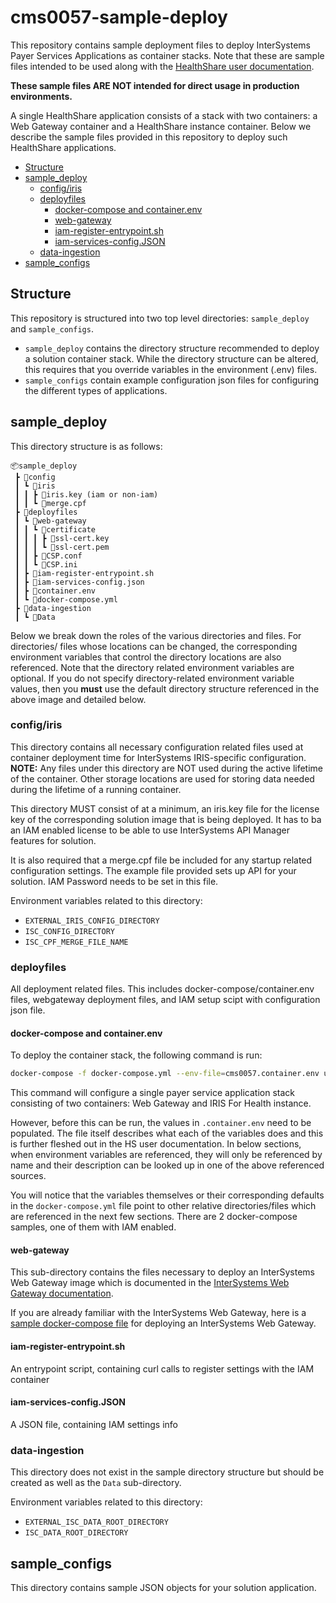 <!-- omit in toc -->
# cms0057-sample-deploy

This repository contains sample deployment files to deploy InterSystems Payer Services Applications as container stacks. Note that these are sample files intended to be used along with the [HealthShare user documentation](https://docs.intersystems.com/hs202311/csp/docbook/DocBook.UI.Page.cls).

**These sample files ARE NOT intended for direct usage in production environments.**

A single HealthShare application consists of a stack with two containers:
a Web Gateway container and a HealthShare instance container.
Below we describe the sample files provided in this repository to deploy such HealthShare applications.

- [Structure](#structure)
- [sample\_deploy](#sample_deploy)
  - [config/iris](#configiris)
  - [deployfiles](#deployfiles)
    - [docker-compose and container.env](#docker-compose-and-containerenv)
    - [web-gateway](#web-gateway)
    - [iam-register-entrypoint.sh](#iam-register-entrypointsh)
    - [iam-services-config.JSON](#iam-services-configjson)
  - [data-ingestion](#data-ingestion)
- [sample\_configs](#sample_configs)


## Structure

This repository is structured into two top level directories: `sample_deploy` and `sample_configs`.
- `sample_deploy` contains the directory structure recommended to deploy a solution container stack. 
While the directory structure can be altered, this requires that you override variables in the environment (.env) files.
- `sample_configs` contain example configuration json files for configuring the different types of applications.

## sample_deploy

This directory structure is as follows:
```
📦sample_deploy
 ┣ 📂config
 ┃ ┗ 📂iris
 ┃ ┃ ┣ 📜iris.key (iam or non-iam)
 ┃ ┃ ┗ 📜merge.cpf
 ┣ 📂deployfiles
 ┃ ┗ 📂web-gateway
 ┃ ┃ ┗ 📂certificate
 ┃ ┃ ┃ ┣ 📜ssl-cert.key
 ┃ ┃ ┃ ┗ 📜ssl-cert.pem
 ┃ ┃ ┣ 📜CSP.conf
 ┃ ┃ ┗ 📜CSP.ini
 ┃ ┣ 📜iam-register-entrypoint.sh
 ┃ ┣ 📜iam-services-config.json
 ┃ ┣ 📜container.env
 ┃ ┗ 📜docker-compose.yml
 ┣ 📂data-ingestion
 ┃ ┗ 📂Data

```

Below we break down the roles of the various directories and files. For directories/
files whose locations can be changed, the corresponding environment variables that 
control the directory locations are also referenced. Note that the directory related 
environment variables are optional. If you do not specify directory-related environment
variable values, then you **must** use the default directory structure referenced in 
the above image and detailed below.

### config/iris

This directory contains all necessary configuration related files used at container 
deployment time for InterSystems IRIS-specific configuration.
**NOTE:** Any files under this directory are NOT used during the active lifetime of the 
container. Other storage locations are used for storing data needed during the 
lifetime of a running container.

This directory MUST consist of at a minimum, an iris.key file for the license key 
of the corresponding solution image that is being deployed. It has to ba an IAM enabled license to be able to use InterSystems API Manager features for solution.

It is also required that a merge.cpf file be included for any startup related 
configuration settings. The example file provided sets up API for your solution. IAM Password needs to be set in this file.

Environment variables related to this directory: 
- `EXTERNAL_IRIS_CONFIG_DIRECTORY`
- `ISC_CONFIG_DIRECTORY`
- `ISC_CPF_MERGE_FILE_NAME`

### deployfiles
All deployment related files. This includes docker-compose/container.env files, webgateway deployment files, and IAM setup scipt with configuration json file.


#### docker-compose and container.env

To deploy the container stack, the following command is run:
```bash
docker-compose -f docker-compose.yml --env-file=cms0057.container.env up
```

This command will configure a single payer service application stack consisting of two containers: Web Gateway and IRIS For Health instance.

However, before this can be run, the values in `.container.env` need to be populated. The file itself describes what each of the variables does and this is further fleshed out in the HS user documentation. 
In below sections, when environment variables are referenced, they will only be referenced
by name and their description can be looked up in one of the above referenced sources.

You will notice that the variables themselves or their corresponding defaults in the `docker-compose.yml` file point to other relative directories/files which are referenced in the next few sections. There are 2 docker-compose samples, one of them with IAM enabled.

#### web-gateway

This sub-directory contains the files necessary to deploy an InterSystems 
Web Gateway image which is documented in the [InterSystems Web Gateway documentation](https://docs.intersystems.com/irislatest/csp/docbook/DocBook.UI.Page.cls?KEY=GCGI).

If you are already familiar with the InterSystems Web Gateway, here is a 
[sample docker-compose file](https://github.com/intersystems-community/webgateway-examples/tree/master/demo-compose) 
for deploying an InterSystems Web Gateway.

#### iam-register-entrypoint.sh

An entrypoint script, containing curl calls to register settings with the IAM container

#### iam-services-config.JSON

A JSON file, containing IAM settings info

### data-ingestion

This directory does not exist in the sample directory structure but should be created 
as well as the `Data` sub-directory.

Environment variables related to this directory: 
- `EXTERNAL_ISC_DATA_ROOT_DIRECTORY`
- `ISC_DATA_ROOT_DIRECTORY`


## sample_configs

This directory contains sample JSON objects for your solution application.